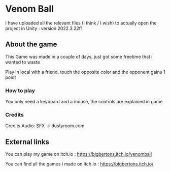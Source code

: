 # Venom Ball

I have uploaded all the relevant files (I think / I wish) to actually open the project in Unity : version 2022.3.22f1 

## About the game

This Game was made in a couple of days, just got some freetime that i wanted to waste

Play in local with a friend, touch the opposite color and the opponent gains 1 point

### How to play

You only need a keyboard and a mouse, the controls are explained in game

### Credits

Credits Audio: SFX -> dustyroom.com

## External links
You can play my game on itch.io : https://bigbertons.itch.io/venomball

You can find all the games i made on itch.io : https://bigbertons.itch.io/
